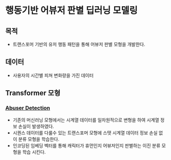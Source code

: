 # 행동기반 어뷰저 판별 딥러닝 모델링

## 목적
  - 트랜스포머 기반의 유저 행동 패턴을 통해 어뷰저 판별 모형을 개발한다. 

## 데이터
  - 사용자의 시간별 피쳐 변화량을 가진 데이터

## Transformer 모형 
### [Abuser Detection](https://github.com/hojisu/abuser-detection-project/blob/master/abuser-detection.ipynb)
  - 기존의 머신러닝 모형에서는 시계열 데이터를 일차원적으로 변형을 하여 시계열 정보 손실이 발생하였다.
  - 시퀀스 데이터를 다룰수 있는 트랜스포머 모형에 스탯 시계열 데이터 정보 손실 없이 분류 모형을 학습한다.
  - 인코딩된 임베딩 벡터를 통해 캐릭터가 휴먼인지 어뷰저인지 판별하는 이진 분류 모형을 학습 시킨다. 
